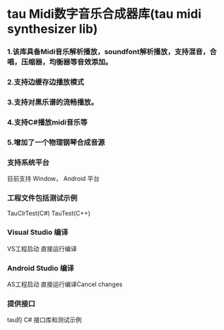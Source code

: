 # tau Midi数字音乐合成器库(tau midi synthesizer lib)
### 1.该库具备Midi音乐解析播放，soundfont解析播放，支持混音，合唱，压缩器，均衡器等音效添加。
### 2.支持边缓存边播放模式
### 3.支持对黑乐谱的流畅播放。
### 4.支持C#播放midi音乐等
### 5.增加了一个物理钢琴合成音源


### 支持系统平台
目前支持
   Window， 
   Android 平台
   
### 工程文件包括测试示例
TauClrTest(C#)
TauTest(C++)

### Visual Studio 编译
VS工程启动 直接运行编译

### Android Studio 编译
AS工程启动 直接运行编译Cancel changes


### 提供接口
tau的 C# 接口库和测试示例

